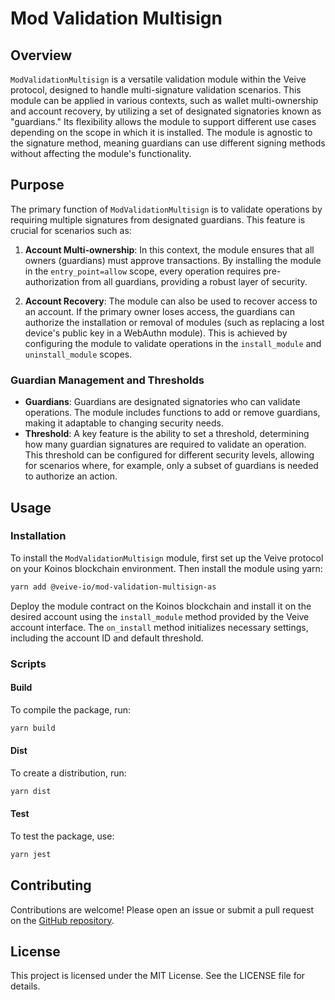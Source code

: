 # **Mod Validation Multisign**

## **Overview**

`ModValidationMultisign` is a versatile validation module within the Veive protocol, designed to handle multi-signature validation scenarios. This module can be applied in various contexts, such as wallet multi-ownership and account recovery, by utilizing a set of designated signatories known as "guardians." Its flexibility allows the module to support different use cases depending on the scope in which it is installed. The module is agnostic to the signature method, meaning guardians can use different signing methods without affecting the module's functionality.

## **Purpose**

The primary function of `ModValidationMultisign` is to validate operations by requiring multiple signatures from designated guardians. This feature is crucial for scenarios such as:

1. **Account Multi-ownership**: In this context, the module ensures that all owners (guardians) must approve transactions. By installing the module in the `entry_point=allow` scope, every operation requires pre-authorization from all guardians, providing a robust layer of security.

2. **Account Recovery**: The module can also be used to recover access to an account. If the primary owner loses access, the guardians can authorize the installation or removal of modules (such as replacing a lost device's public key in a WebAuthn module). This is achieved by configuring the module to validate operations in the `install_module` and `uninstall_module` scopes.

### **Guardian Management and Thresholds**

- **Guardians**: Guardians are designated signatories who can validate operations. The module includes functions to add or remove guardians, making it adaptable to changing security needs.
- **Threshold**: A key feature is the ability to set a threshold, determining how many guardian signatures are required to validate an operation. This threshold can be configured for different security levels, allowing for scenarios where, for example, only a subset of guardians is needed to authorize an action.

## **Usage**

### **Installation**

To install the `ModValidationMultisign` module, first set up the Veive protocol on your Koinos blockchain environment. Then install the module using yarn:

```bash
yarn add @veive-io/mod-validation-multisign-as
```

Deploy the module contract on the Koinos blockchain and install it on the desired account using the `install_module` method provided by the Veive account interface. The `on_install` method initializes necessary settings, including the account ID and default threshold.

### **Scripts**

#### Build

To compile the package, run:

```bash
yarn build
```

#### Dist

To create a distribution, run:

```bash
yarn dist
```

#### Test

To test the package, use:

```bash
yarn jest
```

## **Contributing**

Contributions are welcome! Please open an issue or submit a pull request on the [GitHub repository](https://github.com/veiveprotocol).

## **License**

This project is licensed under the MIT License. See the LICENSE file for details.